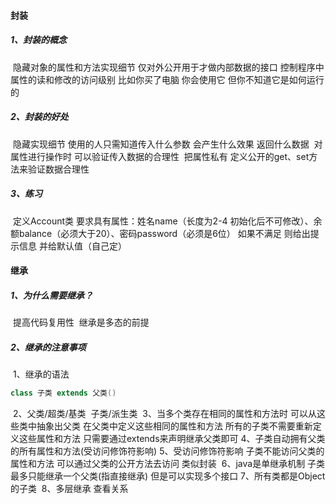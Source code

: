 #### 封装

##### 1、封装的概念

​		隐藏对象的属性和方法实现细节 仅对外公开用于才做内部数据的接口 控制程序中属性的读和修改的访问级别 比如你买了电脑 你会使用它 但你不知道它是如何运行的

##### 2、封装的好处

​		隐藏实现细节 使用的人只需知道传入什么参数 会产生什么效果 返回什么数据
​		对属性进行操作时 可以验证传入数据的合理性
​		把属性私有 定义公开的get、set方法来验证数据合理性

##### 3、练习

​		定义Account类 要求具有属性：姓名name（长度为2-4 初始化后不可修改）、余额balance（必须大于20）、密码password（必须是6位） 如果不满足 则给出提示信息 并给默认值（自己定）

#### 继承

##### 1、为什么需要继承？

​		提高代码复用性
​		继承是多态的前提

##### 2、继承的注意事项

​		1、继承的语法			

```java
class 子类 extends 父类()
```

​		2、父类/超类/基类
​			  子类/派生类
​		3、当多个类存在相同的属性和方法时 可以从这些类中抽象出父类 在父类中定义这些相同的属性和方法 所有的子类不需要重新定义这些属性和方法 只需要通过extends来声明继承父类即可
​		4、子类自动拥有父类的所有属性和方法(受访问修饰符影响)
​		5、受访问修饰符影响 子类不能访问父类的属性和方法 可以通过父类的公开方法去访问 类似封装
​		6、java是单继承机制 子类最多只能继承一个父类(指直接继承) 但是可以实现多个接口
​		7、所有类都是Object的子类
​		8、多层继承 查看关系